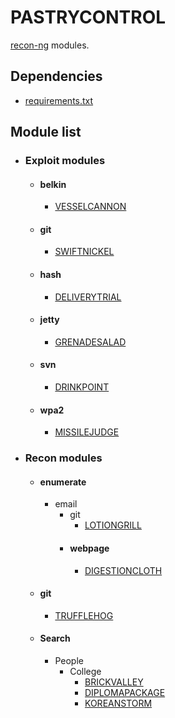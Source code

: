 # PASTRYCONTROL
[recon-ng](https://bitbucket.org/LaNMaSteR53/recon-ng) modules.

## Dependencies
- [requirements.txt](https://github.com/gwaffles/PASTRYCONTROL/blob/master/requirements.txt)

## Module list

- ### Exploit modules

  - #### belkin
    - [VESSELCANNON](https://github.com/gwaffles/PASTRYCONTROL/tree/master/modules/exploit/belkin/vesselcannon)

  - #### git
    - [SWIFTNICKEL](https://github.com/gwaffles/PASTRYCONTROL/tree/master/modules/exploit/git/swiftnickel)

  - #### hash
    - [DELIVERYTRIAL](https://github.com/gwaffles/PASTRYCONTROL/tree/master/modules/exploit/hash/deliverytrial)

  - #### jetty
    - [GRENADESALAD](https://github.com/gwaffles/PASTRYCONTROL/tree/master/modules/exploit/jetty/grenadesalad)

  - #### svn
    - [DRINKPOINT](https://github.com/gwaffles/PASTRYCONTROL/tree/master/modules/exploit/svn/drinkpoint)

  - #### wpa2
    - [MISSILEJUDGE](https://github.com/gwaffles/PASTRYCONTROL/tree/master/modules/exploit/wpa2/missilejudge)

- ### Recon modules
  - #### enumerate
    - email
      - git
        - [LOTIONGRILL](https://github.com/gwaffles/PASTRYCONTROL/tree/master/modules/recon/enumerate/email/git/lotiongrill)
      - #### webpage
        - [DIGESTIONCLOTH](https://github.com/gwaffles/PASTRYCONTROL/tree/master/modules/recon/enumerate/email/webpage/digestioncloth)

  - #### git
    - [TRUFFLEHOG](https://github.com/gwaffles/PASTRYCONTROL/tree/master/modules/recon/git/trufflehog)

  - #### Search
    - People
      - College
        - [BRICKVALLEY](https://github.com/gwaffles/PASTRYCONTROL/tree/master/modules/recon/search/people/college/brickvalley)
        - [DIPLOMAPACKAGE](https://github.com/gwaffles/PASTRYCONTROL/tree/master/modules/recon/search/people/college/diplomapackage)
        - [KOREANSTORM](https://github.com/gwaffles/PASTRYCONTROL/tree/master/modules/recon/search/people/college/koreanstorm)
